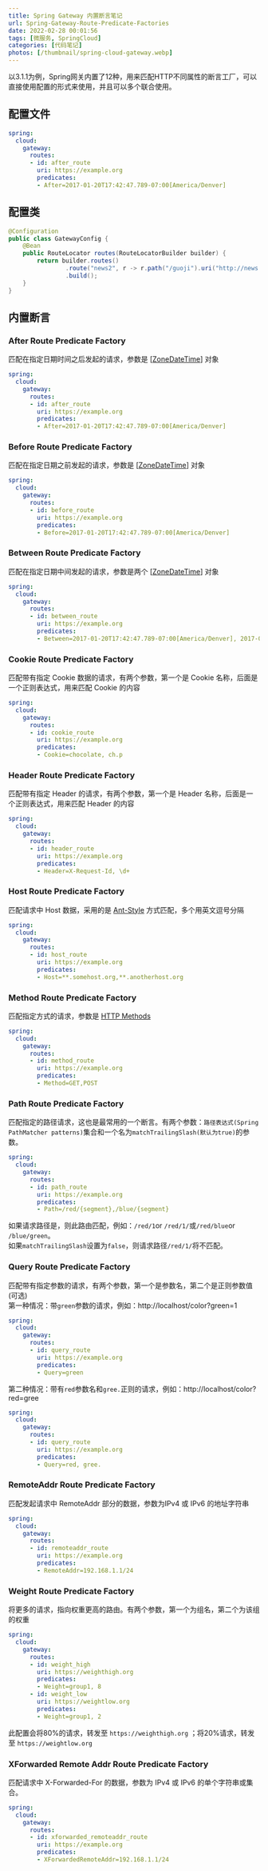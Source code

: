 ```yaml
---
title: Spring Gateway 内置断言笔记
url: Spring-Gateway-Route-Predicate-Factories
date: 2022-02-28 00:01:56
tags: [微服务, SpringCloud]
categories: [代码笔记]
photos: [/thumbnail/spring-cloud-gateway.webp]
---
```

以3.1.1为例，Spring网关内置了12种，用来匹配HTTP不同属性的断言工厂，可以直接使用配置的形式来使用，并且可以多个联合使用。

<!--more-->

<a name="FPXpy"></a>
## 配置文件
```yaml
spring:
  cloud:
    gateway:
      routes:
      - id: after_route
        uri: https://example.org
        predicates:
        - After=2017-01-20T17:42:47.789-07:00[America/Denver]
```
<a name="EGnmM"></a>
## 配置类
```java
@Configuration
public class GatewayConfig {
    @Bean
    public RouteLocator routes(RouteLocatorBuilder builder) {
        return builder.routes()
                .route("news2", r -> r.path("/guoji").uri("http://news.baidu.com"))
                .build();
    }
}
```
<a name="GmtAG"></a>
## 内置断言
<a name="UkZRk"></a>
### After Route Predicate Factory
匹配在指定日期时间之后发起的请求，参数是 [[ZoneDateTime](https://www.liaoxuefeng.com/wiki/1252599548343744/1303904694304801)] 对象
```yaml
spring:
  cloud:
    gateway:
      routes:
      - id: after_route
        uri: https://example.org
        predicates:
        - After=2017-01-20T17:42:47.789-07:00[America/Denver]
```
<a name="fxyOd"></a>
### Before Route Predicate Factory
匹配在指定日期之前发起的请求，参数是 [[ZoneDateTime](https://www.liaoxuefeng.com/wiki/1252599548343744/1303904694304801)] 对象
```yaml
spring:
  cloud:
    gateway:
      routes:
      - id: before_route
        uri: https://example.org
        predicates:
        - Before=2017-01-20T17:42:47.789-07:00[America/Denver]
```
<a name="IOEUM"></a>
### Between Route Predicate Factory
匹配在指定日期中间发起的请求，参数是两个 [[ZoneDateTime](https://www.liaoxuefeng.com/wiki/1252599548343744/1303904694304801)] 对象
```yaml
spring:
  cloud:
    gateway:
      routes:
      - id: between_route
        uri: https://example.org
        predicates:
        - Between=2017-01-20T17:42:47.789-07:00[America/Denver], 2017-01-21T17:42:47.789-07:00[America/Denver]
```
<a name="uC8Iu"></a>
### Cookie Route Predicate Factory
匹配带有指定 Cookie 数据的请求，有两个参数，第一个是 Cookie 名称，后面是一个正则表达式，用来匹配  Cookie 的内容
```yaml
spring:
  cloud:
    gateway:
      routes:
      - id: cookie_route
        uri: https://example.org
        predicates:
        - Cookie=chocolate, ch.p
```
<a name="rfcRg"></a>
### Header Route Predicate Factory
匹配带有指定 Header 的请求，有两个参数，第一个是 Header 名称，后面是一个正则表达式，用来匹配 Header 的内容
```yaml
spring:
  cloud:
    gateway:
      routes:
      - id: header_route
        uri: https://example.org
        predicates:
        - Header=X-Request-Id, \d+
```
<a name="cxw3z"></a>
### Host Route Predicate Factory
匹配请求中 Host 数据，采用的是 [Ant-Style](https://blog.csdn.net/my__Sun_/article/details/76444435) 方式匹配，多个用英文逗号分隔
```yaml
spring:
  cloud:
    gateway:
      routes:
      - id: host_route
        uri: https://example.org
        predicates:
        - Host=**.somehost.org,**.anotherhost.org
```
<a name="Hc6su"></a>
### Method Route Predicate Factory
匹配指定方式的请求，参数是 [HTTP Methods](https://developer.mozilla.org/en-US/docs/Web/HTTP/Methods)
```yaml
spring:
  cloud:
    gateway:
      routes:
      - id: method_route
        uri: https://example.org
        predicates:
        - Method=GET,POST
```
<a name="JK2K3"></a>
### Path Route Predicate Factory
匹配指定的路径请求，这也是最常用的一个断言。有两个参数：`路径表达式(Spring PathMatcher patterns)`集合和一个名为`matchTrailingSlash(默认为true)`的参数。
```yaml
spring:
  cloud:
    gateway:
      routes:
      - id: path_route
        uri: https://example.org
        predicates:
        - Path=/red/{segment},/blue/{segment}
```
如果请求路径是，则此路由匹配，例如：`/red/1`or `/red/1/`或`/red/blue`or `/blue/green`。<br />如果`matchTrailingSlash`设置为`false`，则请求路径`/red/1/`将不匹配。
<a name="fNNdu"></a>
### Query Route Predicate Factory
匹配带有指定参数的请求，有两个参数，第一个是参数名，第二个是正则参数值(可选)<br />第一种情况：带`green`参数的请求，例如：http://localhost/color?green=1
```yaml
spring:
  cloud:
    gateway:
      routes:
      - id: query_route
        uri: https://example.org
        predicates:
        - Query=green
```
第二种情况：带有`red`参数名和`gree.`正则的请求，例如：http://localhost/color?red=gree
```yaml
spring:
  cloud:
    gateway:
      routes:
      - id: query_route
        uri: https://example.org
        predicates:
        - Query=red, gree.
```
<a name="Fqx7Z"></a>
### RemoteAddr Route Predicate Factory
匹配发起请求中 RemoteAddr 部分的数据，参数为IPv4 或 IPv6 的地址字符串
```yaml
spring:
  cloud:
    gateway:
      routes:
      - id: remoteaddr_route
        uri: https://example.org
        predicates:
        - RemoteAddr=192.168.1.1/24
```
<a name="TvqVv"></a>
### Weight Route Predicate Factory
将更多的请求，指向权重更高的路由。有两个参数，第一个为组名，第二个为该组的权重
```yaml
spring:
  cloud:
    gateway:
      routes:
      - id: weight_high
        uri: https://weighthigh.org
        predicates:
        - Weight=group1, 8
      - id: weight_low
        uri: https://weightlow.org
        predicates:
        - Weight=group1, 2
```
此配置会将80%的请求，转发至 `https://weighthigh.org` ；将20%请求，转发至 `https://weightlow.org`
<a name="ky4Ol"></a>
### XForwarded Remote Addr Route Predicate Factory
匹配请求中 X-Forwarded-For 的数据，参数为 IPv4 或 IPv6 的单个字符串或集合。
```yaml
spring:
  cloud:
    gateway:
      routes:
      - id: xforwarded_remoteaddr_route
        uri: https://example.org
        predicates:
        - XForwardedRemoteAddr=192.168.1.1/24
```
